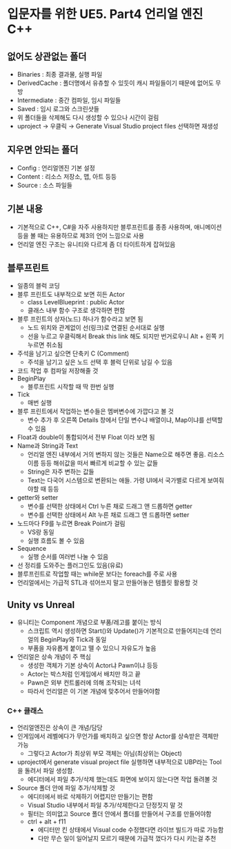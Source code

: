 # 입문자를 위한 UE5. Part4 언리얼 엔진 C++

## 없어도 상관없는 폴더

- Binaries : 최종 결과물, 실행 파일
- DerivedCache : 폴더명에서 유츄할 수 있듯이 캐시 파일들이기 때문에 없어도 무방
- Intermediate : 중간 컴파일, 임시 파일들
- Saved : 임시 로그와 스크린샷들
- 위 폴더들을 삭제해도 다시 생성할 수 있으나 시간이 걸림
- uproject → 우클릭 → Generate Visual Studio project files 선택하면 재생성

## 지우면 안되는 폴더

- Config : 언리얼엔진 기본 설정
- Content : 리소스 저장소, 맵, 아트 등등
- Source : 소스 파일들

## 기본 내용

- 기본적으로 C++, C#을 자주 사용하지만 블루프린트를 종종 사용하며, 애니메이션 등을 볼 때는 유용하므로 제3의 언어 느낌으로 사용
- 언리얼 엔진 구조는 유니티와 다르게 좀 더 타이트하게 잡혀있음

## 블루프린트

- 일종의 블럭 코딩
- 블루 프린트도 내부적으로 보면 히든 Actor
  - class LevelBlueprint : public Actor
  - 클래스 내부 함수 구조로 생각하면 편함
- 블루 프린트의 상자(노드) 하나가 함수라고 보면 됨
  - 노드 위치와 관계없이 선(링크)로 연결된 순서대로 실행
  - 선을 누르고 우클릭해서 Break this link 해도 되지만 번거로우니 Alt + 왼쪽 키 누르면 취소됨
- 주석을 남기고 싶으면 단축키 C (Comment)
  - 주석을 남기고 싶은 노드 선택 후 블럭 단위로 남길 수 있음
- 코드 작업 후 컴파일 저장해줄 것
- BeginPlay
  - 블루프린트 시작할 때 딱 한번 실행
- Tick
  - 매번 실행
- 블루 프린트에서 작업하는 변수들은 멤버변수에 가깝다고 볼 것
  - 변수 추가 후 오른쪽 Details 창에서 단일 변수냐 배열이냐, Map이냐를 선택할 수 있음
- Float과 double이 통합되어서 전부 Float 이라 보면 됨
- Name과 String과 Text
  - 언리얼 엔진 내부에서 거의 변하지 않는 것들은 Name으로 해주면 좋음. 리소스 이름 등등 해쉬값을 떠서 빠르게 비교할 수 있는 값들
  - String은 자주 변하는 값들
  - Text는 다국어 시스템으로 변환되는 애들. 가령 UI에서 국가별로 다르게 보여줘야할 때 등등
- getter와 setter
  - 변수를 선택한 상태에서 Ctrl 누른 채로 드래그 앤 드롭하면 getter
  - 변수를 선택한 상태에서 Alt 누른 채로 드래그 앤 드롭하면 setter
- 노드마다 F9를 누르면 Break Point가 걸림
  - VS랑 동일
  - 실행 흐름도 볼 수 있음
- Sequence
  - 실행 순서를 여러번 나눌 수 있음
- 선 정리를 도와주는 플러그인도 있음(유료)
- 블루프린트로 작업할 때는 while문 보다는 foreach를 주로 사용
- 언리얼에서는 가급적 STL과 섞어쓰지 말고 만들어놓은 템플릿 활용할 것


## Unity vs Unreal

- 유니티는 Component 개념으로 부품/레고를 붙이는 방식
  - 스크립트 역시 생성하면 Start()와 Update()가 기본적으로 만들어지는데 언리얼의 BeginPlay와 Tick과 동일
  - 부품을 자유롭게 붙이고 뗄 수 있으니 자유도가 높음
- 언리얼은 상속 개념이 주 핵심
  - 생성한 객체가 기본 상속이 Actor냐 Pawn이냐 등등
  - Actor는 박스처럼 인게임에서 배치만 하고 끝
  - Pawn은 외부 컨트롤러에 의해 조작되는 녀석
  - 따라서 언리얼은 이 기본 개념에 맞추어서 만들어야함


### C++ 클래스

- 언리얼엔진은 상속이 큰 개념/담당
- 인게임에서 레벨에다가 무언가를 배치하고 싶으면 항상 Actor를 상속받은 객체만 가능
  - 그렇다고 Actor가 최상위 부모 객체는 아님(최상위는 Object)
- uproject에서 generate visual project file 실행하면 내부적으로 UBP라는 Tool을 돌려서 파일 생성함.
  - 에디터에서 파일 추가/삭제 했는데도 화면에 보이지 않는다면 작업 돌려볼 것
- Source 폴더 안에 파일 추가/삭제할 것
  - 에디터에서 바로 삭제하기 어렵지만 만들기는 편함
  - Visual Studio 내부에서 파일 추가/삭제한다고 단정짓지 말 것
  - 필터는 의미없고 Source 폴더 안에서 폴더를 만들어서 구조를 만들어야함
  - ctrl + alt + f11
    - 에디터만 킨 상태에서 Visual code 수정했다면 라이브 빌드가 따로 가능함
    - 다만 무슨 일이 일어날지 모르기 때문에 가급적 껐다가 다시 키는걸 추천
